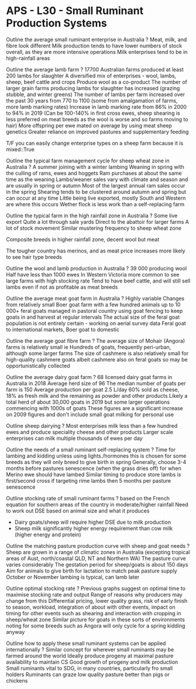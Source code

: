 # APS - L30 - Small Ruminant Production Systems

Outline the average small ruminant enterprise in Australia
?
Meat, milk, and fibre look different
Milk production tends to have lower numbers of stock overall, as they are more intensive operations
Milk enterprises tend to be in high-rainfall areas

Outline the average lamb farm
?
17700 Australian farms produced at least 200 lambs for slaughter
A diversified mix of enterprises - wool, lambs, sheep, beef cattle and crops
Produce wool as a co-product
The number of larger grain farms producing lambs for slaughter has increased (grazing stubble, and winter greens)
The number of lambs per farm increased over the past 30 years from 770 to 1100 (some from amalgamation of farms, more lamb marking rates)
Increase in lamb marking rate from 86% in 2000 to 94% in 2019 (Can be 100-140% in first cross ewes, sheep shearing is less preferred on meat breeds as the wool is worse and so farms moving to hair)
More offspring per ewe mated on average by using meat sheep genetics 
Greater reliance on improved pastures and supplementary feeding

T/F you can easily change enterprise types on a sheep farm because it is mixed::True

Outline the typical farm management cycle for sheep wheat zone in Australia
?
A summer joining with a winter lambing
Weaning in spring with the culling of rams, ewes and hoggets
Ram purchases at about the same time as the weaning
Lambs/weaner sales vary with climate and season and are usually in spring or autumn
Most of the largest annual ram sales occur in the spring
Shearing tends to be clustered around autumn and spring but can occur at any time
Little being live exported, mostly South and Western are where this occurs
Wether flock is less work than a self-replacing farm

Outline the typical farm in the high rainfall zone in Australia
?
Some live export
Quite a lot through sale yards
Direct to the abattoir for larger farms
A lot of stock movement
Similar mustering frequency to sheep wheat zone

Composite breeds in higher rainfall zone, decent wool but meat

The tougher country has merinos, and as meat price increases more likely to see hair type breeds

Outline the wool and lamb production in Australia
?
39 000 producing wool
Half have less than 1000 ewes
In Western Victoria more common to see large farms with high stocking rate
Tend to have beef cattle, and will still sell lambs even if not as profitable as meat breeds

Outline the average meat goat farm in Australia
?
Highly variable
Changes from relatively small Boer goat farm with a few hundred animals up to 10 000+ feral goats managed in pastoral country using goat fencing to keep goats in and harvest at regular intervals
The actual size of the feral goat population is not entirely certain - working on aerial survey data
Feral goat to international markets, Boer goat to domestic

Outline the average goat fibre farm
?
The average size of Mohair (Angora) farms is relatively small ie Hundreds of goats, frequently peri-urban, although some larger farms
The size of cashmere is also relatively small for high-quality cashmere goats albeit cashmere also on feral goats so may be opportunistically collected

Outline the average dairy goat farm
?
68 licensed dairy goat farms in Australia in 2018
Average herd size of 96
The median number of goats per farm is 150
Average production per goat 2.5 L/day
60% sold as cheese, 18% as fresh milk and the remaining as powder and other products
Likely a total herd of about 30,000 goats in 2019 but some larger operations commencing with 1000s of goats
These figures are a significant increase on 2009 figures and don't include small goat milking for personal use

Outline sheep dairying
?
Most enterprises milk less than a few hundred ewes and produce speciality cheese and other products
Larger scale enterprises can milk multiple thousands of ewes per day

Outline the needs of a small ruminant self-replacing system
?
Time for lambing and kidding
unless using lights./hormones this is chosen for some breeds as they will only breed to give birth in spring
Generally, choose 3-4 months before pastures senescence (when the grass dries off) for when Merino ewe should have lambed
Similar timing to produce store lambs is first/second cross
if targeting rime lambs then 5 months per pasture senescence

Outline stocking rate of small ruminant farms
?
based on the French equation for southern areas of the country in moderate/higher rainfall
Need to work out DSE based on animal size and what it produces
- Dairy goats/sheep will require higher DSE due to milk production
- Sheep milk significantly higher energy requirement than cow milk (higher energy and protein)

Outline the matching pasture production curve with sheep and goat needs
?
Sheep are grown in a range of climatic zones in Australia (excepting tropical areas of Aust, north/coastal QLD, NT and Northern WA)
The pasture curve varies considerably
The gestation period for sheep/goats is about 150 days
Aim for animals to give birth for lactation to match peak pasture supply
October or November lambing is typical, can lamb later

Outline optimal stocking rate
?
Previous graphs suggest on optimal time to maximise stocking rate and output
Range of reasons why producers may change from this
Differential pricing, lower quality grass, risk of early finish to season, workload, integration of about with other events, impact on timing for other events such as shearing and interaction with cropping in sheep/wheat zone
Similar picture for goats in these sorts of environments noting for some breeds such as Angora will only cycle for a spring kidding anyway

Outline how to apply these small ruminant systems can be applied internationally
?
Similar concept for wherever small ruminants may be farmed around the world
Ideally produce progeny at maximal pasture availability to maintain CS
Good growth of progeny and milk production
Small ruminants vital to SDG, in many countries, particularly fro small holders
Ruminants can graze low quality pasture better than pigs or chickens


